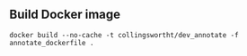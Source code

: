 ## Build Docker image
```
docker build --no-cache -t collingswortht/dev_annotate -f annotate_dockerfile .
```

